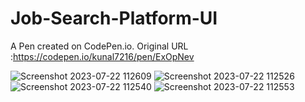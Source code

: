 # Job-Search-Platform-UI

A Pen created on CodePen.io. Original URL :https://codepen.io/kunal7216/pen/ExOpNev

![Screenshot 2023-07-22 112609](https://github.com/kunal7216/Job-Search-Platform-UI/assets/112888767/e9f6325d-d7e7-483d-a4a3-d129e2f3cc51)
![Screenshot 2023-07-22 112526](https://github.com/kunal7216/Job-Search-Platform-UI/assets/112888767/b9128202-3404-4b00-88e5-68943f237d6b)
![Screenshot 2023-07-22 112540](https://github.com/kunal7216/Job-Search-Platform-UI/assets/112888767/dd2d8fba-7c25-4501-b58c-aa0fb2e8c660)
![Screenshot 2023-07-22 112553](https://github.com/kunal7216/Job-Search-Platform-UI/assets/112888767/9b71df8d-2c1f-41e0-986d-3d72823ff5e6)
